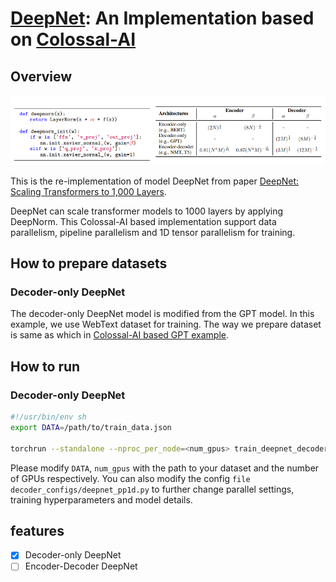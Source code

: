 # [DeepNet](https://arxiv.org/pdf/2203.00555.pdf): An Implementation based on [Colossal-AI](https://www.colossalai.org/)

## Overview

<p align="center">
  <img src="https://github.com/yuxuan-lou/ColossalAI-DeepNet/blob/main/IMG/overview.png" width="800">
</p>

This is the re-implementation of model DeepNet from paper [DeepNet: Scaling Transformers to 1,000 Layers](https://arxiv.org/pdf/2203.00555.pdf).

DeepNet can scale transformer models to 1000 layers by applying DeepNorm. This Colossal-AI based implementation support data parallelism, pipeline parallelism and 1D tensor parallelism for training.

## How to prepare datasets

### Decoder-only DeepNet
The decoder-only DeepNet model is modified from the GPT model. In this example, we use WebText dataset for training. The way we prepare dataset is same as which in [Colossal-AI based GPT example](https://github.com/hpcaitech/ColossalAI-Examples/tree/main/language/gpt).


## How to run

### Decoder-only DeepNet

```Bash
#!/usr/bin/env sh
export DATA=/path/to/train_data.json

torchrun --standalone --nproc_per_node=<num_gpus> train_deepnet_decoder.py --config=decoder_configs/deepnet_pp1d.py --from_torch
```


Please modify `DATA`, `num_gpus` with the path to your dataset and the number of GPUs respectively.
You can also modify the config `file decoder_configs/deepnet_pp1d.py` to further change parallel settings, training hyperparameters and model details.

## features

 - [x] Decoder-only DeepNet
 - [ ] Encoder-Decoder DeepNet
